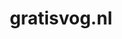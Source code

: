---
layout: post
title:  "gratisvog.nl"
internal_url:  "/dutchgov/gratisvog.nl.html"
subdomains_count: 9
all_subdomains_count: 14
urls_count: 9
ssl_rank: 98.888888888889
http_rank: 78
url_link: /data/gratisvog.nl/urls.txt
all_subdomains_link: /data/gratisvog.nl/all_subdomains.txt
subdomains_link: /data/gratisvog.nl/subdomains.txt
categories: dutchgov
---